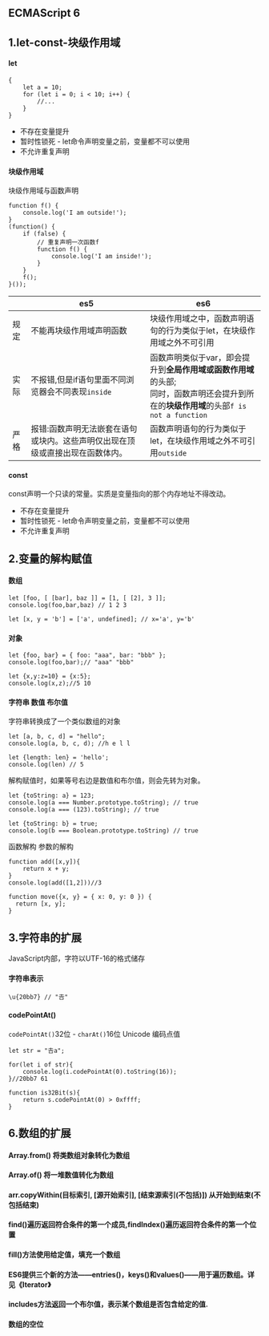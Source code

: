ECMAScript 6
------------------------------------

## 1.let-const-块级作用域

#### let

    {
        let a = 10;
        for (let i = 0; i < 10; i++) {
            //...
        }
    }

* 不存在变量提升
* 暂时性锁死 - let命令声明变量之前，变量都不可以使用
* 不允许重复声明

#### 块级作用域
块级作用域与函数声明

    function f() {
        console.log('I am outside!');
    }
    (function() {
        if (false) {
            // 重复声明一次函数f
            function f() {
                console.log('I am inside!');
            }
        }
        f();
    }());

|      | es5                                                                                | es6                                                                                                                                                                  |
|------|------------------------------------------------------------------------------------|----------------------------------------------------------------------------------------------------------------------------------------------------------------------|
| 规定 | 不能再块级作用域声明函数                                                           | 块级作用域之中，函数声明语句的行为类似于let，在块级作用域之外不可引用                                                                                                |
| 实际 | 不报错,但是if语句里面不同浏览器会不同表现`inside`                                  | 函数声明类似于var，即会提升到<strong>全局作用域或函数作用域</strong>的头部;<br />同时，函数声明还会提升到所在的<strong>块级作用域</strong>的头部`f is not a function`|
| 严格 | 报错:函数声明无法嵌套在语句或块内。这些声明仅出现在顶级或直接出现在函数体内。      | 函数声明语句的行为类似于let，在块级作用域之外不可引用`outside`                                                                                                       |

#### const
const声明一个只读的常量。实质是变量指向的那个内存地址不得改动。

* 不存在变量提升
* 暂时性锁死 - let命令声明变量之前，变量都不可以使用
* 不允许重复声明

## 2.变量的解构赋值


#### 数组

    let [foo, [ [bar], baz ]] = [1, [ [2], 3 ]];
    console.log(foo,bar,baz) // 1 2 3

    let [x, y = 'b'] = ['a', undefined]; // x='a', y='b'

#### 对象

    let {foo, bar} = { foo: "aaa", bar: "bbb" };
    console.log(foo,bar);// "aaa" "bbb"

    let {x,y:z=10} = {x:5};
    console.log(x,z);//5 10

#### 字符串 数值 布尔值

字符串转换成了一个类似数组的对象

    let [a, b, c, d] = "hello";
    console.log(a, b, c, d); //h e l l

    let {length: len} = 'hello';
    console.log(len) // 5

解构赋值时，如果等号右边是数值和布尔值，则会先转为对象。

    let {toString: a} = 123;
    console.log(a === Number.prototype.toString); // true
    console.log(a === (123).toString); // true

    let {toString: b} = true;
    console.log(b === Boolean.prototype.toString) // true

函数解构 参数的解构

    function add([x,y]){
        return x + y;
    }
    console.log(add([1,2]))//3

    function move({x, y} = { x: 0, y: 0 }) {
      return [x, y];
    }

## 3.字符串的扩展

JavaScript内部，字符以UTF-16的格式储存

#### 字符串表示

    \u{20bb7} // "𠮷"

#### codePointAt()
`codePointAt()`32位 - `charAt()`16位 Unicode 编码点值

    let str = "𠮷a";

    for(let i of str){
        console.log(i.codePointAt(0).toString(16));
    }//20bb7 61

    function is32Bit(s){
        return s.codePointAt(0) > 0xffff;
    }


## 6.数组的扩展

#### Array.from() 将类数组对象转化为数组

#### Array.of() 将一堆数值转化为数组

#### arr.copyWithin(目标索引, [源开始索引], [结束源索引(不包括)]) 从开始到结束(不包括结束)

#### find()遍历返回符合条件的第一个成员,findIndex()遍历返回符合条件的第一个位置

#### fill()方法使用给定值，填充一个数组

#### ES6提供三个新的方法——entries()，keys()和values()——用于遍历数组。详见《Iterator》

#### includes方法返回一个布尔值，表示某个数组是否包含给定的值.

#### 数组的空位